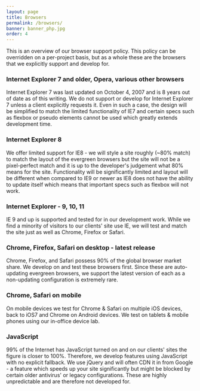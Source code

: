 ```yaml
---
layout: page
title: Browsers
permalink: /browsers/
banner: banner_php.jpg
order: 4
---
```


This is an overview of our browser support policy. This policy can be overridden on a per-project basis, but as a whole these are the browsers that we explicitly support and develop for.

### Internet Explorer 7 and older, Opera, various other browsers

Internet Explorer 7 was last updated on October 4, 2007 and is 8 years out of date as of this writing. We do not support or develop for Internet Explorer 7 unless a client explicitly requests it. Even in such a case, the design will be simplified to match the limited functionality of IE7 and certain specs such as flexbox or pseudo elements cannot be used which greatly extends development time.

### Internet Explorer 8

We offer limited support for IE8 - we will style a site roughly (~80% match) to match the layout of the evergreen browsers but the site will not be a pixel-perfect match and it is up to the developer's judgement what 80% means for the site. Functionality will be significantly limited and layout will be different when compared to IE9 or newer as IE8 does not have the ability to update itself which means that important specs such as flexbox will not work.

### Internet Explorer - 9, 10, 11

IE 9 and up is supported and tested for in our development work. While we find a minority of visitors to our clients' site use IE, we will test and match the site just as well as Chrome, Firefox or Safari.

### Chrome, Firefox, Safari on desktop - latest release

Chrome, Firefox, and Safari possess 90% of the global browser market share. We develop on and test these browsers first. Since these are auto-updating evergreen browsers, we support the latest version of each as a non-updating configuration is extremely rare. 

### Chrome, Safari on mobile

On mobile devices we test for Chrome & Safari on multiple iOS devices, back to iOS7 and Chrome on Android devices. We test on tablets & mobile phones using our in-office device lab. 

### JavaScript

99% of the Internet has JavaScript turned on and on our clients' sites the figure is closer to 100%. Therefore, we develop features using JavaScript with no explicit fallback. We use jQuery and will often CDN it in from Google - a feature which speeds up your site significantly but might be blocked by certain older antivirus' or legacy configurations. These are highly unpredictable and are therefore not developed for.